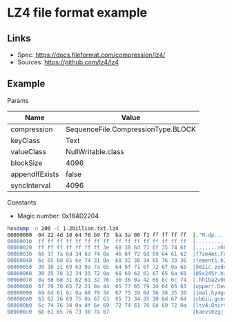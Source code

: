 # LZ4 file format example

## Links

* Spec: https://docs.fileformat.com/compression/lz4/
* Sources: https://github.com/lz4/lz4

## Example

Params

|Name|Value|
|----|-----|
|compression|SequenceFile.CompressionType.BLOCK|
|keyClass|Text
|valueClass|NullWritable.class
|blockSize|4096
|appendIfExists|false
|syncInterval|4096

Constants
* Magic number: 0x184D2204

```bash
hexdump -n 200 -C 1.2billion.txt.lz4
00000000  04 22 4d 18 64 70 b9 f3  ba 3a 00 f1 ff ff ff ff  |."M.dp...:......|
00000010  ff ff ff ff ff ff ff ff  ff ff ff ff ff ff ff ff  |................|
00000020  ff ff ff ff ff ff ff 3e  68 38 6d 71 6f 35 74 6f  |.......>h8mqo5to|
00000030  66 37 7a 6d 34 6d 74 0a  46 6f 72 6d 69 64 61 62  |f7zm4mt.Formidab|
00000040  6c 65 6d 65 6e 74 31 0a  68 32 38 34 65 76 33 36  |lement1.h284ev36|
00000050  39 38 31 69 63 0a 7a 65  64 6f 71 6f 72 6f 0a 6b  |981ic.zedoqoro.k|
00000060  30 35 78 32 34 35 72 0a  68 69 62 61 67 65 6a 65  |05x245r.hibageje|
00000070  0a 68 68 31 62 61 32 76  30 36 0a 42 65 6c 6c 74  |.hh1ba2v06.Bellt|
00000080  6f 70 70 65 72 21 0a 44  65 77 65 79 2d 64 65 63  |opper!.Dewey-dec|
00000090  69 6d 61 6c 0a 68 79 34  67 75 39 6d 36 38 35 30  |imal.hy4gu9m6850|
000000a0  63 62 36 69 75 0a 67 63  65 71 34 35 30 6d 67 64  |cb6iu.gceq450mgd|
000000b0  6c 74 76 34 0a 4f 6e 69  72 74 61 70 6d 69 72 0a  |ltv4.Onirtapmir.|
000000c0  6b 61 65 76 73 30 7a 67                           |kaevs0zg|
```

